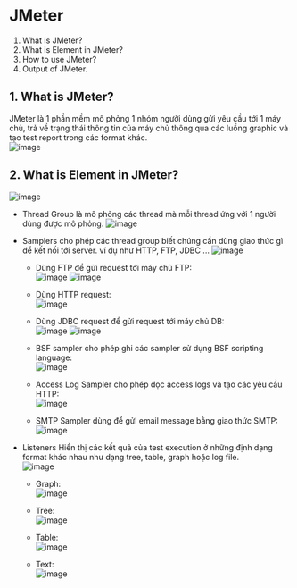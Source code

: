 # JMeter
1. What is JMeter?
2. What is Element in JMeter?
3. How to use JMeter?
4. Output of JMeter.

## 1. What is JMeter?
JMeter là 1 phần mềm mô phỏng 1 nhóm người dùng gửi yêu cầu tới 1 máy chủ, trả về trạng thái thông tin của máy chủ thông qua các luồng graphic và tạo test report trong các format khác.<br/>
![image](https://github.com/7gr4g0n338/Tester/assets/95563870/c7128dbb-eb3f-498a-baa2-77123e4a3453)

## 2. What is Element in JMeter?
![image](https://github.com/7gr4g0n338/Tester/assets/95563870/e741cbbf-ad1c-4e5f-b37f-3dacf8cdfc56)

* Thread Group
là mô phỏng các thread mà mỗi thread ứng với 1 người dùng được mô phỏng.
![image](https://github.com/7gr4g0n338/Tester/assets/95563870/e418a175-43c8-452c-8af3-9f72d553d536)

* Samplers
cho phép các thread group biết chúng cần dùng giao thức gì để kết nối tới server. ví dụ như HTTP, FTP, JDBC ...
![image](https://github.com/7gr4g0n338/Tester/assets/95563870/ff7bc885-c922-4f53-a869-5e4e5e04458e)

  * Dùng FTP để gửi request tới máy chủ FTP:<br/>
  ![image](https://github.com/7gr4g0n338/Tester/assets/95563870/769c871b-4ff1-4408-8991-44084a3e7200)
  ![image](https://github.com/7gr4g0n338/Tester/assets/95563870/4710fad5-f923-4799-8d59-b52d0ca6de4f)

  * Dùng HTTP request:<br/>
  ![image](https://github.com/7gr4g0n338/Tester/assets/95563870/372de0de-1ea0-4cb0-a7ba-b44f10b2697d)

  * Dùng JDBC request để gửi request tới máy chủ DB:<br/>
  ![image](https://github.com/7gr4g0n338/Tester/assets/95563870/7efec0cb-e151-4d27-b0bf-477953ed9e35)
  ![image](https://github.com/7gr4g0n338/Tester/assets/95563870/cb356a4d-46b9-4101-8ce6-aabbccf2b0b9)

  * BSF sampler cho phép ghi các sampler sử dụng BSF scripting language:<br/>
  ![image](https://github.com/7gr4g0n338/Tester/assets/95563870/702b5de3-830e-4f52-bef9-b066f510ed76)

  * Access Log Sampler cho phép đọc access logs và tạo các yêu cầu HTTP:<br/>
  ![image](https://github.com/7gr4g0n338/Tester/assets/95563870/ced8342e-479c-4707-aa8d-ecdb7142be73)

  * SMTP Sampler dùng để gửi email message bằng giao thức SMTP:<br/>
  ![image](https://github.com/7gr4g0n338/Tester/assets/95563870/3c16225f-50f9-45de-9bfc-85753028b8d5)

* Listeners
Hiển thị các kết quả của test execution ở những định dạng format khác nhau như dạng tree, table, graph hoặc log file.<br/>
![image](https://github.com/7gr4g0n338/Tester/assets/95563870/c4d78c00-ab46-44d7-ab18-3f13c915257a)

  * Graph:<br/>
  ![image](https://github.com/7gr4g0n338/Tester/assets/95563870/2177e6b1-e3f9-4da4-84e5-cf4daa52eb5c)

  * Tree:<br/>
  ![image](https://github.com/7gr4g0n338/Tester/assets/95563870/1c5905b9-2654-44ce-bd02-79b1a01241f1)

  * Table:<br/>
  ![image](https://github.com/7gr4g0n338/Tester/assets/95563870/5ba9ee15-260d-43c7-acd5-ee88888ba325)

  * Text:<br/>
  ![image](https://github.com/7gr4g0n338/Tester/assets/95563870/2b12bbdf-3316-476c-983e-ec8c2121e65f)


